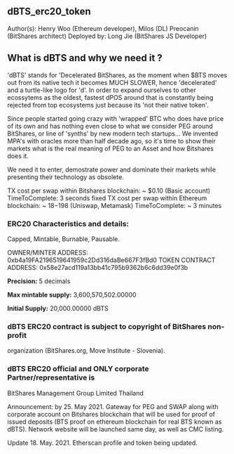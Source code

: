 ## dBTS_erc20_token

Author(s): Henry Woo (Ethereum developer), Milos (DL) Preocanin (BitShares architect)
Deployed by: Long Jie (BitShares JS Developer)

## What is dBTS and why we need it ? 

'dBTS' stands for 'Decelerated BitShares, as the moment when $BTS moves out from its native tech it becomes MUCH SLOWER, hence 'decelerated' and a turtle-like logo for 'd'. In order to expand ourselves to other ecossytems as the oldest, fastest dPOS around that is constantly being rejected from top ecosystems just because its 'not their native token'. 

Since people started going crazy with 'wrapped' BTC who does have price of its own and has nothing even close to what we consider PEG around BitShares, or line of 'synths' by new modern tech startups... We invented MPA's with oracles more than half decade ago, so it's time to show their markets what is the real meaning of PEG to an Asset and how Bitshares does it.

We need it to enter, demostrate power and dominate their markets while presenting their technology as obsolete.

TX cost per swap within Bitshares blockchain: ~ $0.10 (Basic account) TimeToComplete: 3 seconds fixed
TX cost per swap within Ethereum blockchain: ~ $18-$198 (Uniswap, Metamask) TimeToComplete: ~ 3 minutes

### ERC20 Characteristics and details:
Capped, Mintable, Burnable, Pausable.

OWNER/MINTER ADDRESS: 0xb4a19FA2196519641959c2Dd316daBe667F3fBd0
TOKEN CONTRACT ADDRESS: 0x58e27acd119a13bb41c795b9362b6c6dd39e0f3b

**Precision:** 5 decimals

**Max mintable supply:** 3,600,570,502.00000

**Initial Supply:** 20,000.00000 dBTS

### dBTS ERC20 contract is subject to copyright of BitShares non-profit 
organization (BitShares.org, Move Institute - Slovenia).

### dBTS ERC20 official and ONLY corporate Partner/representative is 
BitShares Management Group Limited Thailand


Announcement: by 25. May 2021. Gateway for PEG and SWAP along with corporate account on Bitshares blockchain that will be used for proof of issued deposits (BTS proof on ethereum blockchain for real BTS known as dBTS). Network website will be launched same day, as well as CMC listing. 

Update 18. May. 2021. Etherscan profile and token being updated.
